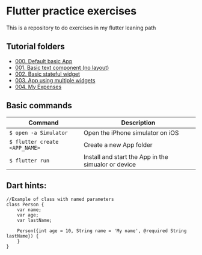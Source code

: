 # Flutter practice exercises

This is a repository to do exercises in my flutter leaning path

## Tutorial folders
- [000. Default basic App](000_basic_default_app/basic_default_app/README.md)
- [001. Basic text component (no layout)](001_basic_text_without_layout/README.md)
- [002. Basic stateful widget](002_basic_stateful_widget/README.md)
- [003. App using multiple widgets](003_test1_multi-widget/README.md)
- [004. My Expenses](004_my-expenses/README.md)

## Basic commands
| Command                       | Description                                            |
| ----------------------------- | ------------------------------------------------------ |
| `$ open -a Simulator`         | Open the iPhone simulator on iOS                       |
| `$ flutter create <APP_NAME>` | Create a new App folder                                |
| `$ flutter run`               | Install and start the App in the simualor or device    |

## Dart hints:

```
//Example of class with named parameters
class Person {
    var name;
    var age;
    var lastName;

    Person({int age = 10, String name = 'My name', @required String lastName}) {
    }
}
```
